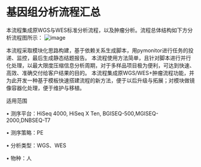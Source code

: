 # 基因组分析流程汇总
本流程集成原WGS与WES标准分析流程，以及肿瘤分析。流程总体结构如下方分析流程图所示：
![image](https://github.com/viczai-123/Genome-Bioinformatics-Analysis-Workflow/assets/63091613/00c72312-5c10-4292-b36a-a1430a7a1e2e)

本流程采取模块化思路构建，基于依赖关系生成脚本，用pymonitor进行任务的投递、监控，最后生成静态结题报告。
本流程使用方法简单，且针对脚本进行并行化处理，以最大限度压缩信息分析周期，对于多样品项目极为便利，可达到快速、高效、准确交付给客户结果的目的。
本流程集成原WGS/WES+肿瘤流程功能，并为此开发一种基于模板快速搭建流程的新方法，便于以后升级与拓展；对模块做镜像容器化处理，便于维护与移植。

适用范围

•	测序平台：HiSeq 4000, HiSeq X Ten, BGISEQ-500,MGISEQ-2000,DNBSEQ-T7

•	测序策略：PE

•	分析类型：WGS、WES

•	物种：人

